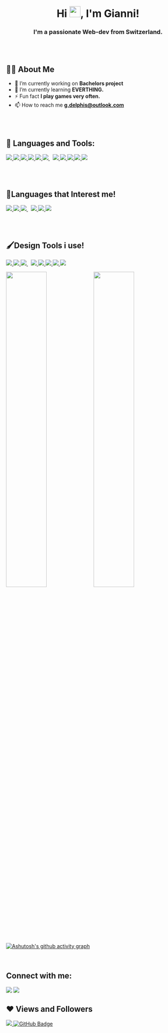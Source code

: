 <h1 align="center">Hi <img src="https://raw.githubusercontent.com/MartinHeinz/MartinHeinz/master/wave.gif" width="30px">, I'm Gianni!</h1>
<h3 align="center">I'm a passionate Web-dev from Switzerland.</h3>

<br/>
<br/>


## 👨‍💻 About Me
- 🔭 I’m currently working on **Bachelors project**
- 🌱 I’m currently learning **EVERTHING.**
- ⚡ Fun fact **I play games very often.**
- 📫 How to reach me **g.delphis@outlook.com**

<br/>
<br/>

## 🚀 Languages and Tools:
<p align="left">
    <a href="https://www.w3.org/html/" target="_blank"> <img src="https://img.icons8.com/color/48/000000/html-5.png"/> </a> 
    <a href="https://www.w3schools.com/css/" target="_blank"> <img src="https://img.icons8.com/color/48/000000/css3.png"/> </a>
    <a href="https://developer.mozilla.org/en-US/docs/Web/JavaScript" target="_blank"> <img src="https://img.icons8.com/color/48/000000/javascript.png"/> </a>
    <a href="https://php.net/" target="_blank"><img src="https://img.icons8.com/officel/48/000000/php-logo.png"/> </a>
    <a href="https://getbootstrap.com" target="_blank"> <img src="https://img.icons8.com/color/48/000000/bootstrap.png"/> </a>   
    <a style="padding-right:8px;" href="https://www.mysql.com/" target="_blank"> <img src="https://img.icons8.com/fluent/50/000000/mysql-logo.png"/> </a> 
    <a href="https://wordpress.org/" target="_blank"><img src="https://img.icons8.com/color/48/000000/wordpress.png"/> </a> 
    <a href="https://git-scm.com/" target="_blank"> <img src="https://img.icons8.com/color/48/000000/git.png"/> </a> 
    <a href="https://www.npmjs.com/" target="_blank"> <img src="https://img.icons8.com/color/48/000000/npm.png"/> </a>
    <a href="https://developer.apple.com/xcode/" target="_blank"><img src="https://img.icons8.com/color/48/000000/xcode.png"/> </a>
    <a href="https://code.visualstudio.com/" target="_blank"><img src="https://img.icons8.com/color/48/000000/visual-studio-code-2019.png"/> </a>
</p>

<br/>
<br/>

## 🍕Languages that Interest me!
<p align="left"> 
  <a href="https://reactjs.org/" target="_blank"> <img src="https://img.icons8.com/color/48/000000/react-native.png"/> </a>
  <a href="https://www.python.org" target="_blank"> <img src="https://img.icons8.com/color/48/000000/python.png"/> </a>
  <a style="padding-right:8px;" href="https://nodejs.org" target="_blank"> <img src="https://img.icons8.com/color/48/000000/nodejs.png"/> </a>
  <a href="https://www.apple.com/chde/swift/" target="_blank"><img src="https://img.icons8.com/color/48/000000/swift.png"/> </a>
  <a href="https://www.typescriptlang.org/" target="_blank"><img src="https://img.icons8.com/color/48/000000/typescript.png"/> </a>
  <a href="https://vuejs.org/" target="_blank"><img src="https://img.icons8.com/color/48/000000/vue-js.png"/> </a>
</p>

<br/>
<br/>

## 🖌Design Tools i use!
<p align="left"> 
  <a href="https://www.adobe.com/" target="_blank"> <img src="https://img.icons8.com/color/48/000000/adobe-acrobat--v1.png"/> </a>
  <a href="https://www.adobe.com/" target="_blank"> <img src="https://img.icons8.com/color/48/000000/adobe-illustrator--v1.png"/> </a>
  <a style="padding-right:8px;" href="https://www.adobe.com/" target="_blank"> <img src="https://img.icons8.com/color/48/000000/adobe-indesign--v1.png"/> </a>
  <a href="https://www.adobe.com/" target="_blank"> <img src="https://img.icons8.com/color/48/000000/adobe-xd--v1.png"/> </a>
  <a href="https://www.adobe.com/" target="_blank"> <img src="https://img.icons8.com/color/48/000000/adobe-photoshop--v1.png"/> </a>
  <a href="https://www.adobe.com/" target="_blank"> <img src="https://img.icons8.com/color/48/000000/adobe-after-effects--v1.png"/> </a>
  <a href="https://www.adobe.com/" target="_blank"> <img src="https://img.icons8.com/color/48/000000/adobe-premiere-pro--v1.png"/> </a>
  <a href="https://www.adobe.com/" target="_blank"> <img src="https://img.icons8.com/color/48/000000/adobe-bridge--v1.png"/> </a>
</p>



<img align="left" width="47%" src="https://github-readme-stats.vercel.app/api?username=Flippi91&show_icons=true&theme=radical&bg_color=0D1117&text_color=2DBECF&title_color=2DBECF&hide_border=true" />
<img align="left" width="47%" src="https://github-readme-stats.vercel.app/api/top-langs/?username=Flippi91&layout=compact&bg_color=0D1117&text_color=2DBECF&title_color=2DBECF&hide_border=true" />

<br/>
<br/>



[![Ashutosh's github activity graph](https://github-readme-activity-graph.vercel.app/graph?username=ashutosh00710&bg_color=0D1117&color=02ff00&line=00e8ff&point=00e8ff&custom_title=My%20Latest%20Activity&hide_border=true)](https://github.com/ashutosh00710/github-readme-activity-graph) 

<br/>

## Connect with me:
<p align="left">

<a href = "https://www.linkedin.com/in/gian-carlo-delphis-0507961a2/"><img src="https://img.icons8.com/fluent/48/000000/linkedin.png"/></a>
<a href = "https://www.instagram.com/gdelphis/"><img src="https://img.icons8.com/fluent/48/000000/instagram-new.png"/></a>

</p>

## ❤ Views and Followers
<a href="https://github.com/Meghna-DAS/github-profile-views-counter">
    <img src="https://komarev.com/ghpvc/?username=FLippi91">
</a>
<a href="https://github.com/Flippi91?tab=followers"><img src="https://img.shields.io/github/followers/Flippi91?label=Followers&style=social" alt="GitHub Badge"></a>
